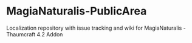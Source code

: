 # MagiaNaturalis-PublicArea
Localization repository with issue tracking and wiki for MagiaNaturalis - Thaumcraft 4.2 Addon


